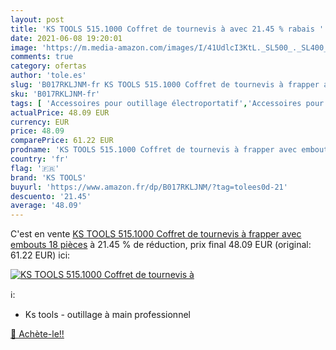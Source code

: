 ```yaml
---
layout: post
title: 'KS TOOLS 515.1000 Coffret de tournevis à avec 21.45 % rabais '
date: 2021-06-08 19:20:01
image: 'https://m.media-amazon.com/images/I/41UdlcI3KtL._SL500_._SL400_.jpg'
comments: true
category: ofertas
author: 'tole.es'
slug: 'B017RKLJNM-fr KS TOOLS 515.1000 Coffret de tournevis à frapper avec...'
sku: 'B017RKLJNM-fr'
tags: [ 'Accessoires pour outillage électroportatif','Accessoires pour tournevis','Bricolage','Outillage à main et électroportatif','Sets dembouts pour tournevis','ks tools', ]
actualPrice: 48.09 EUR
currency: EUR
price: 48.09
comparePrice: 61.22 EUR
prodname: 'KS TOOLS 515.1000 Coffret de tournevis à frapper avec embouts  18 pièces'
country: 'fr'
flag: '🇫🇷'
brand: 'KS TOOLS'
buyurl: 'https://www.amazon.fr/dp/B017RKLJNM/?tag=tolees0d-21'
descuento: '21.45'
average: '48.09'
---
```


C'est en vente [KS TOOLS 515.1000 Coffret de tournevis à frapper avec embouts  18 pièces](https://www.amazon.fr/dp/B017RKLJNM/?tag=tolees0d-21)  à  21.45 % de réduction, prix final  48.09 EUR (original: 61.22 EUR) ici:

[![KS TOOLS 515.1000 Coffret de tournevis à](https://m.media-amazon.com/images/I/41UdlcI3KtL._SL500_._SL400_.jpg)](https://www.amazon.fr/dp/B017RKLJNM/?tag=tolees0d-21)

ℹ️:

- Ks tools - outillage à main professionnel

[🛒 Achète-le!!](https://www.amazon.fr/dp/B017RKLJNM/?tag=tolees0d-21)
